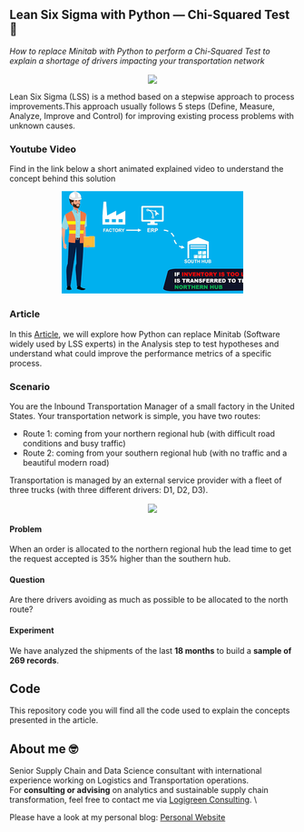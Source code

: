 ## Lean Six Sigma with Python — Chi-Squared Test 👷
*How to replace Minitab with Python to perform a Chi-Squared Test to explain a shortage of drivers impacting your transportation network*

<p align="center">
  <img align="center" src="https://miro.medium.com/max/1280/1*2I7ueCDR39ZEw6jy3F4CTg.png">
</p>

Lean Six Sigma (LSS) is a method based on a stepwise approach to process improvements.This approach usually follows 5 steps 
(Define, Measure, Analyze, Improve and Control) for improving existing process problems with unknown causes.

### Youtube Video
Find in the link below a short animated explained video to understand the concept behind this solution
<div align="center">
  <a href="https://www.youtube.com/watch?v=GAvo3BaCvso"><img src="https://github.com/samirsaci/lss-chi-squared/blob/main/thumbnail.webp" alt="Explainer Video Link"></a>
</div>

### Article
In this [Article](https://s-saci95.medium.com/lean-six-sigma-with-python-chi-squared-test-bd61489cb0cb), we will explore how Python can 
replace Minitab (Software widely used by LSS experts) in the Analysis step to test hypotheses and 
understand what could improve the performance metrics of a specific process.

### Scenario
You are the Inbound Transportation Manager of a small factory in the United States.
Your transportation network is simple, you have two routes:
- Route 1: coming from your northern regional hub (with difficult road conditions and busy traffic)
- Route 2: coming from your southern regional hub (with no traffic and a beautiful modern road)

Transportation is managed by an external service provider with a fleet of three trucks (with three different drivers: D1, D2, D3).

<p align="center">
  <img align="center" src="https://miro.medium.com/max/640/1*cT0KZNU1zZzab1SyvU6taw.png">
</p>

#### Problem
When an order is allocated to the northern regional hub the lead time to get the request accepted is 35% higher than the southern hub.
#### Question
Are there drivers avoiding as much as possible to be allocated to the north route?
#### Experiment
We have analyzed the shipments of the last **18 months** to build a **sample of 269 records**.

## Code
This repository code you will find all the code used to explain the concepts presented in the article.

## About me 🤓
Senior Supply Chain and Data Science consultant with international experience working on Logistics and Transportation operations. \
For **consulting or advising** on analytics and sustainable supply chain transformation, feel free to contact me via [Logigreen Consulting](https://www.logi-green.com/). \

Please have a look at my personal blog: [Personal Website](https://samirsaci.com)
